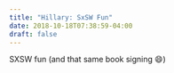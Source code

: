 ```yaml
---
title: "Hillary: SxSW Fun"
date: 2018-10-18T07:38:59-04:00
draft: false
---
```


SXSW fun (and that same book signing :smile:)
